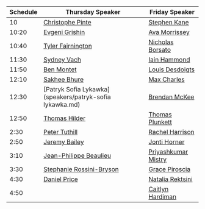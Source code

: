| Schedule | Thursday Speaker | Friday Speaker |
| -------- | ---------------- | -------------- |
| 10 | [Christophe Pinte](speakers/christophe-pinte.md) | [Stephen Kane](speakers/stephen-kane.md) |
| 10:20 | [Evgeni Grishin](speakers/evgeni-grishin.md) | [Ava Morrissey](speakers/ava-morrissey.md) |
| 10:40 | [Tyler Fairnington](speakers/tyler-fairnington.md) | [Nicholas Borsato](speakers/nicholas-borsato.md) |
| 11:30 | [Sydney Vach](speakers/sydney-vach.md) | [Iain Hammond](speakers/iain-hammond.md) |
| 11:50 | [Ben Montet](speakers/ben-montet.md) | [Louis Desdoigts](speakers/louis-desdoigts.md) |
| 12:10 | [Sakhee Bhure](speakers/sakhee-bhure.md) | [Max Charles](speakers/max-charles.md) |
| 12:30 | [Patryk Sofia Lykawka](speakers/patryk-sofia lykawka.md) | [Brendan McKee](speakers/brendan-mckee.md) |
| 12:50 | [Thomas Hilder](speakers/thomas-hilder.md) | [Thomas Plunkett](speakers/thomas-plunkett.md) |
| 2:30 | [Peter Tuthill](speakers/peter-tuthill.md) | [Rachel Harrison](speakers/rachel-harrison.md) |
| 2:50 | [Jeremy Bailey](speakers/jeremy-bailey.md) | [Jonti Horner](speakers/jonti-horner.md) |
| 3:10 | [Jean-Philippe Beaulieu](speakers/jean-philippe-beaulieu.md) | [Priyashkumar Mistry](speakers/priyashkumar-mistry.md) |
| 3:30 | [Stephanie Rossini-Bryson](speakers/stephanie-rossini-bryson.md) | [Grace Piroscia](speakers/grace-piroscia.md) |
| 4:30 | [Daniel Price](speakers/daniel-price.md) | [Natalia Rektsini](speakers/natalia-rektsini.md) |
| 4:50 |  | [Caitlyn Hardiman](speakers/caitlyn-hardiman.md) |
